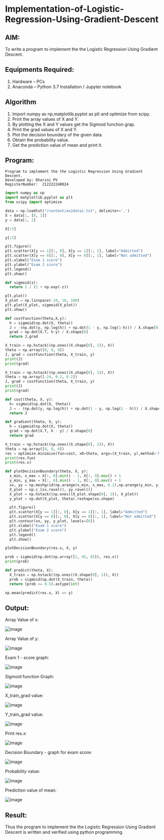 # Implementation-of-Logistic-Regression-Using-Gradient-Descent

## AIM:
To write a program to implement the the Logistic Regression Using Gradient Descent.

## Equipments Required:
1. Hardware – PCs
2. Anaconda – Python 3.7 Installation / Jupyter notebook

## Algorithm
1. Import numpy as np,matplotlib.pyplot as plt and optimize from scipy.
2. Print the array values of X and Y.
3. By plotting the X and Y values get the Sigmoid function grap.
4. Print the grad values of X and Y.
5. Plot the decision boundary of the given data.
6. Obtain the probability value.
7. Get the prediction value of mean and print it.

## Program:
```
Program to implement the the Logistic Regression Using Gradient Descent.
Developed by: Dharini PV
RegisterNumber:  212222240024
```
```python
import numpy as np
import matplotlib.pyplot as plt
from scipy import optimize

data = np.loadtxt("/content/ex2data1.txt", delimiter=',')
X = data[:, [0, 1]]
y = data[:, 2]

X[:5]

y[:5]

plt.figure()
plt.scatter(X[y == 1][:, 0], X[y == 1][:, 1], label="Admitted")
plt.scatter(X[y == 0][:, 0], X[y == 0][:, 1], label="Not admitted")
plt.xlabel("Exam 1 score")
plt.ylabel("Exam 2 score")
plt.legend()
plt.show()

def sigmoid(z):
  return 1 / (1 + np.exp(-z))

plt.plot()
X_plot = np.linspace(-10, 10, 100)
plt.plot(X_plot, sigmoid(X_plot))
plt.show()

def costFunction(theta,X,y):
  h = sigmoid(np.dot(X, theta))
  J = -(np.dot(y, np.log(h)) + np.dot(1 - y, np.log(1-h))) / X.shape[0]
  grad = np.dot(X.T, h-y) / X.shape[0]
  return J,grad

X_train = np.hstack((np.ones((X.shape[0], 1)), X))
theta = np.array([0, 0, 0])
J, grad = costFunction(theta, X_train, y)
print(J)
print(grad)

X_train = np.hstack((np.ones((X.shape[0], 1)), X))
theta = np.array([-24, 0.2, 0.2])
J, grad = costFunction(theta, X_train, y)
print(J)
print(grad)

def cost(theta, X, y):
  h= sigmoid(np.dot(X, theta))
  J = - (np.dot(y, np.log(h)) + np.dot(1 - y, np.log(1 - h))) / X.shape[0]
  return J

def gradient(theta, X, y):
  h = sigmoid(np.dot(X, theta))
  grad = np.dot(X.T, h - y) / X.shape[0]
  return grad

X_train = np.hstack((np.ones((X.shape[0], 1)), X))
theta = np.array([0, 0, 0])
res = optimize.minimize(fun=cost, x0=theta, args=(X_train, y),method='Newton-CG', jac=gradient)
print(res.fun)
print(res.x)

def plotDecisionBoundary(theta, X, y):
  x_min, x_max = X[:, 0].min() - 1, X[:, 0].max() + 1
  y_min, y_max = X[:, 0].min() - 1, X[:, 0].max() + 1
  xx, yy = np.meshgrid(np.arange(x_min, x_max, 0.1),np.arange(y_min, y_max, 0.1))
  X_plot = np.c_[xx.ravel(), yy.ravel()]
  X_plot = np.hstack((np.ones((X_plot.shape[0], 1)), X_plot))
  y_plot = np.dot(X_plot, theta).reshape(xx.shape)

  plt.figure()
  plt.scatter(X[y == 1][:, 0], X[y == 1][:, 1], label="Admitted")
  plt.scatter(X[y == 0][:, 0], X[y == 0][:, 1], label="Not admitted")
  plt.contour(xx, yy, y_plot, levels=[0])
  plt.xlabel("Exam 1 score")
  plt.ylabel("Exam 2 score")
  plt.legend()
  plt.show()

plotDecisionBoundary(res.x, X, y)

prob = sigmoid(np.dot(np.array([1, 45, 85]), res.x))
print(prob)

def predict(theta, X):
  X_train = np.hstack((np.ones((X.shape[0], 1)), X))
  prob = sigmoid(np.dot(X_train, theta))
  return (prob >= 0.5).astype(int)

np.mean(predict(res.x, X) == y)
```
## Output:

Array Value of x:

![image](https://github.com/DHARINIPV/-Implementation-of-Logistic-Regression-Using-Gradient-Descent/assets/119400845/8addc02a-f4eb-45c0-93b6-73b1343b5902)


Array Value of y:

![image](https://github.com/DHARINIPV/-Implementation-of-Logistic-Regression-Using-Gradient-Descent/assets/119400845/bbc81769-1622-49f5-b996-497017d37fc3)


Exam 1 - score graph:

![image](https://github.com/DHARINIPV/-Implementation-of-Logistic-Regression-Using-Gradient-Descent/assets/119400845/93b1d3cc-b255-4c2f-9136-c86947992e08)


Sigmoid function Graph:

![image](https://github.com/DHARINIPV/-Implementation-of-Logistic-Regression-Using-Gradient-Descent/assets/119400845/c8683429-c7d7-44f5-b354-a8c0fe64a7cb)


X_train_grad value:

![image](https://github.com/DHARINIPV/-Implementation-of-Logistic-Regression-Using-Gradient-Descent/assets/119400845/2b051b91-910c-4a90-bead-855b0983d6e1)


Y_train_grad value:

![image](https://github.com/DHARINIPV/-Implementation-of-Logistic-Regression-Using-Gradient-Descent/assets/119400845/3ceb4da8-c5b0-4722-997e-136bb5827b7b)


Print res.x:

![image](https://github.com/DHARINIPV/-Implementation-of-Logistic-Regression-Using-Gradient-Descent/assets/119400845/8cd1eabf-3e59-43cd-b2bd-f6941dad674b)


Decision Boundary - graph for exam score:

![image](https://github.com/DHARINIPV/-Implementation-of-Logistic-Regression-Using-Gradient-Descent/assets/119400845/5ab72b30-51b5-44fc-87ba-d4c8a343280b)


Probability value:

![image](https://github.com/DHARINIPV/-Implementation-of-Logistic-Regression-Using-Gradient-Descent/assets/119400845/9247a2dd-c550-45ba-b2f4-da94d8088ed0)


Prediction value of mean:

![image](https://github.com/DHARINIPV/-Implementation-of-Logistic-Regression-Using-Gradient-Descent/assets/119400845/3647e888-bdfa-4bce-bea1-545f0b4e47ac)


## Result:

Thus the program to implement the the Logistic Regression Using Gradient Descent is written and verified using python programming.

